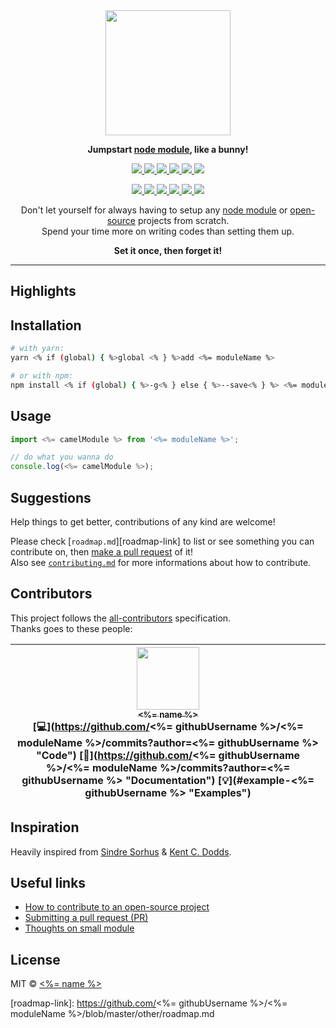 <div align="center">
  <img src="https://cdn.shopify.com/s/files/1/0185/5092/products/nature-0006_large.png" width="200" />
</div>

<p align="center">
  <strong>Jumpstart <a href="https://nodejs.org/api/modules.html#modules_modules">node module</a>, like a bunny!</strong>
</p>

<p align="center">
  <a href="https://www.npmjs.com/package/<%- moduleName %>">
    <img src="https://img.shields.io/npm/v/<%- moduleName %>.svg?style=flat-square" />
  </a>
  <a href="https://travis-ci.org/<%- githubUsername %>/<%- moduleName %>">
    <img src="https://img.shields.io/travis/<%- githubUsername %>/<%- moduleName %>/master.svg?style=flat-square" />
  </a>
  <a href="https://codecov.io/github/<%- githubUsername %>/<%- moduleName %>">
    <img src="https://img.shields.io/codecov/c/github/<%- githubUsername %>/<%- moduleName %>.svg?style=flat-square" />
  </a>
  <a href="https://david-dm.org/<%- githubUsername %>/<%- moduleName %>">
    <img src="https://david-dm.org/<%- githubUsername %>/<%- moduleName %>.svg?style=flat-square" />
  </a>
  <a href="https://github.com/prettier/prettier">
    <img src="https://img.shields.io/badge/styled_with-prettier-ff69b4.svg?style=flat-square" />
  </a>
  <a href="https://github.com/<%- githubUsername %>/<%- moduleName %>/blob/master/license">
    <img src="https://img.shields.io/github/license/<%- githubUsername %>/<%- moduleName %>.svg?style=flat-square" />
  </a>
</p>
<p align="center">
  <a href="https://github.com/semantic-release/semantic-release">
    <img src="https://img.shields.io/badge/%20%20%F0%9F%93%A6%F0%9F%9A%80-semantic--release-e10079.svg?style=flat-square" />
  </a>
  <a href="http://commitizen.github.io/cz-cli">
    <img src="https://img.shields.io/badge/commitizen-friendly-brightgreen.svg?style=flat-square" />
  </a>
  <a href="http://makeapullrequest.com">
    <img src="https://img.shields.io/badge/PRs-welcome-brightgreen.svg?style=flat-square" />
  </a>
  <a href="https://github.com/<%- githubUsername %>/<%- moduleName %>/blob/master/other/code_of_conduct.md">
    <img src="https://img.shields.io/badge/code%20of-conduct-ff69b4.svg?style=flat-square" />
  </a>
  <a href="https://github.com/<%- githubUsername %>/<%- moduleName %>/blob/master/other/roadmap.md">
    <img src="https://img.shields.io/badge/%F0%9F%93%94-roadmap-CD9523.svg?style=flat-square" />
  </a>
  <a href="https://github.com/<%- githubUsername %>/<%- moduleName %>/blob/master/other/examples.md">
    <img src="https://img.shields.io/badge/%F0%9F%92%A1-examples-8C8E93.svg?style=flat-square" />
  </a>
</p>

<p align="center">
  Don't let yourself for always having to setup any <a href="https://www.npmjs.com/">node module</a> or <a href="https://en.wikipedia.org/wiki/Open-source_software">open-source</a> projects from scratch.<br />
  Spend your time more on writing codes than setting them up.
</p>

<p align="center"><strong>Set it once, then forget it!</strong></p>

---


## Highlights


## Installation

```sh
# with yarn:
yarn <% if (global) { %>global <% } %>add <%= moduleName %>

# or with npm: 
npm install <% if (global) { %>-g<% } else { %>--save<% } %> <%= moduleName %>
```


## Usage

```js
import <%= camelModule %> from '<%= moduleName %>';

// do what you wanna do
console.log(<%= camelModule %>);
```

## Suggestions

Help things to get better, contributions of any kind are welcome!

Please check [`roadmap.md`][roadmap-link] to list or see something you can contribute on, then [make a pull request][prs-link] of it!<br />
Also see [`contributing.md`](./contributing.md) for more informations about how to contribute.


## Contributors

This project follows the [all-contributors][all-contributors-link] specification.<br />
Thanks goes to these people:

<!-- ALL-CONTRIBUTORS-LIST:START - Do not remove or modify this section -->
| [<img src="https://avatars2.githubusercontent.com/u/22868432?v=3" width="100px;"/><br /><sub><%= name %></sub>](<%= website %>)<br />[💻](https://github.com/<%= githubUsername %>/<%= moduleName %>/commits?author=<%= githubUsername %> "Code") [📖](https://github.com/<%= githubUsername %>/<%= moduleName %>/commits?author=<%= githubUsername %> "Documentation") [💡](#example-<%= githubUsername %> "Examples") |
| :---: |
<!-- ALL-CONTRIBUTORS-LIST:END -->


## Inspiration

Heavily inspired from [Sindre Sorhus][sindresorhus-link] & [Kent C. Dodds][kentcdodds-link].


## Useful links

-   [How to contribute to an open-source project](https://egghead.io/series/how-to-contribute-to-an-open-source-project-on-github)
-   [Submitting a pull request (PR)](https://github.com/angular/angular/blob/master/CONTRIBUTING.md#-submitting-a-pull-request-pr)
-   [Thoughts on small module](https://github.com/sindresorhus/ama/issues/10#issuecomment-117766328)


## License

MIT &copy; [<%= name %>](<%= website %>)


[all-contributors-link]: https://github.com/kentcdodds/all-contributors
[kentcdodds-link]: https://github.com/kentcdodds
[prs-link]: http://makeapullrequest.com
[sindresorhus-link]: https://github.com/sindresorhus
[roadmap-link]: https://github.com/<%= githubUsername %>/<%= moduleName %>/blob/master/other/roadmap.md
